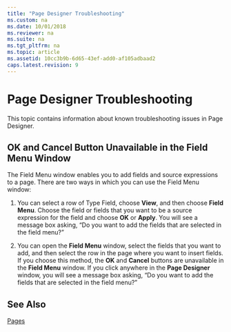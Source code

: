 ```yaml
---
title: "Page Designer Troubleshooting"
ms.custom: na
ms.date: 10/01/2018
ms.reviewer: na
ms.suite: na
ms.tgt_pltfrm: na
ms.topic: article
ms.assetid: 10cc3b9b-6d65-43ef-add0-af105adbaad2
caps.latest.revision: 9
---
```

# Page Designer Troubleshooting
This topic contains information about known troubleshooting issues in Page Designer.  
  
## OK and Cancel Button Unavailable in the Field Menu Window  
 The Field Menu window enables you to add fields and source expressions to a page. There are two ways in which you can use the Field Menu window:  
  
1.  You can select a row of Type Field, choose **View**, and then choose **Field Menu**. Choose the field or fields that you want to be a source expression for the field and choose **OK** or **Apply**. You will see a message box asking, “Do you want to add the fields that are selected in the field menu?”  
  
2.  You can open the **Field Menu** window, select the fields that you want to add, and then select the row in the page where you want to insert fields. If you choose this method, the **OK** and **Cancel** buttons are unavailable in the **Field Menu** window. If you click anywhere in the **Page Designer** window, you will see a message box asking, “Do you want to add the fields that are selected in the field menu?”  
  
## See Also  
 [Pages](Pages.md)
